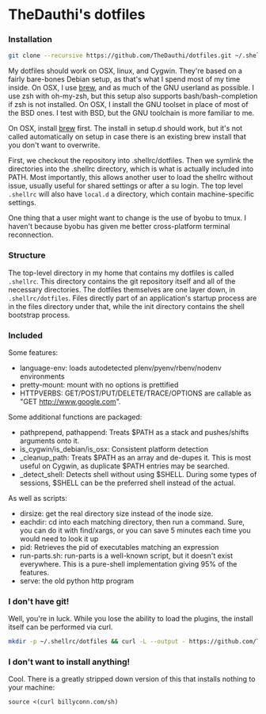 # TheDauthi's dotfiles

### Installation
```bash
git clone --recursive https://github.com/TheDauthi/dotfiles.git ~/.shellrc/dotfiles && bash ~/.shellrc/dotfiles/install
```

My dotfiles should work on OSX, linux, and Cygwin.  They're based on a fairly bare-bones Debian setup, as that's what I spend most of my time inside.  On OSX, I use [brew](http://brew.sh), and as much of the GNU userland as possible.  I use zsh with oh-my-zsh, but this setup also supports bash/bash-completion if zsh is not installed. On OSX, I install the GNU toolset in place of most of the BSD ones. I test with BSD, but the GNU toolchain is more familiar to me.

On OSX, install [brew](http://brew.sh) first. The install in setup.d should work, but it's not called automatically on setup in case there is an existing brew install that you don't want to overwrite.

First, we checkout the repository into .shellrc/dotfiles. Then we symlink the directories into the .shellrc directory, which is what is actually included into PATH. Most importantly, this allows another user to load the shellrc without issue, usually useful for shared settings or after a su login. The top level `.shellrc` will also have `local.d` a directory, which contain machine-specific settings.

One thing that a user might want to change is the use of byobu to tmux. I haven't because byobu has given me better cross-platform terminal reconnection.

### Structure
The top-level directory in my home that contains my dotfiles is called `.shellrc`.  This directory contains the git repository itself and all of the necessary directories. The dotfiles themselves are one layer down, in `.shellrc/dotfiles`. Files directly part of an application's startup process are in the files directory under that, while the init directory contains the shell bootstrap process.

### Included

Some features:
- language-env: loads autodetected plenv/pyenv/rbenv/nodenv environments
- pretty-mount: mount with no options is prettified
- HTTPVERBS: GET/POST/PUT/DELETE/TRACE/OPTIONS are callable as "GET http://www.google.com". 

Some additional functions are packaged:
- pathprepend, pathappend: Treats $PATH as a stack and pushes/shifts arguments onto it.
- is_cygwin/is_debian/is_osx: Consistent platform detection
- _cleanup_path: Treats $PATH as an array and de-dupes it. This is most useful on Cygwin, as duplicate $PATH entries may be searched.
- _detect_shell: Detects shell without using $SHELL. During some types of sessions, $SHELL can be the preferred shell instead of the actual.

As well as scripts:
- dirsize: get the real directory size instead of the inode size.
- eachdir: cd into each matching directory, then run a command. Sure, you can do it with find/xargs, or you can save 5 minutes each time you would need to look it up
- pid: Retrieves the pid of executables matching an expression
- run-parts.sh: run-parts is a well-known script, but it doesn't exist everywhere. This is a pure-shell implementation giving 95% of the features.
- serve: the old python http program

### I don't have git!

Well, you're in luck. While you lose the ability to load the plugins, the install itself can be performed via curl.

```bash
mkdir -p ~/.shellrc/dotfiles && curl -L --output - https://github.com/TheDauthi/dotfiles/archive/master.tar.gz | tar -C ~/.shellrc/dotfiles --strip-components 1 -xzf - && bash ~/.shellrc/dotfiles/install
```

### I don't want to install anything!

Cool. There is a greatly stripped down version of this that installs nothing to your machine:

`source <(curl billyconn.com/sh)`